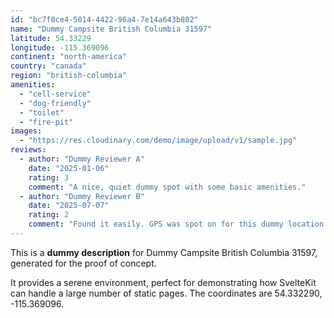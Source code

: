 ```yaml
---
id: "bc7f0ce4-5014-4422-96a4-7e14a643b802"
name: "Dummy Campsite British Columbia 31597"
latitude: 54.33229
longitude: -115.369096
continent: "north-america"
country: "canada"
region: "british-columbia"
amenities:
  - "cell-service"
  - "dog-friendly"
  - "toilet"
  - "fire-pit"
images:
  - "https://res.cloudinary.com/demo/image/upload/v1/sample.jpg"
reviews:
  - author: "Dummy Reviewer A"
    date: "2025-01-06"
    rating: 3
    comment: "A nice, quiet dummy spot with some basic amenities."
  - author: "Dummy Reviewer B"
    date: "2025-07-07"
    rating: 2
    comment: "Found it easily. GPS was spot on for this dummy location."
---
```


This is a **dummy description** for Dummy Campsite British Columbia 31597, generated for the proof of concept.

It provides a serene environment, perfect for demonstrating how SvelteKit can handle a large number of static pages. The coordinates are 54.332290, -115.369096.
